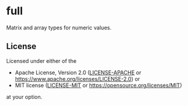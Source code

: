 # full

Matrix and array types for numeric values.

## License

Licensed under either of the

 * Apache License, Version 2.0 ([LICENSE-APACHE](LICENSE-APACHE) or https://www.apache.org/licenses/LICENSE-2.0) or
 * MIT license ([LICENSE-MIT](LICENSE-MIT) or https://opensource.org/licenses/MIT)

at your option.